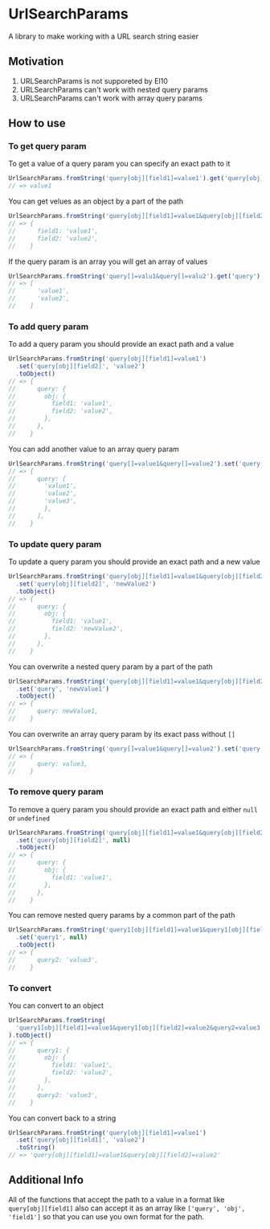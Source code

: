 # UrlSearchParams

A library to make working with a URL search string easier

## Motivation

1. URLSearchParams is not supporeted by EI10
1. URLSearchParams can't work with nested query params
1. URLSearchParams can't work with array query params

## How to use

### To get query param

To get a value of a query param you can specify an exact path to it

```javascript
UrlSearchParams.fromString('query[obj][field1]=value1').get('query[obj][field1]')
// => value1
```

You can get velues as an object by a part of the path

```javascript
UrlSearchParams.fromString('query[obj][field1]=value1&query[obj][field2]=value2').get('query[obj]')
// => {
//      field1: 'value1',
//      field2: 'value2',
//    }
```

If the query param is an array you will get an array of values

```javascript
UrlSearchParams.fromString('query[]=valu1&query[]=valu2').get('query')
// => [
//      'value1',
//      'value2',
//    ]
```

### To add query param

To add a query param you should provide an exact path and a value

```javascript
UrlSearchParams.fromString('query[obj][field1]=value1')
  .set('query[obj][field2]', 'value2')
  .toObject()
// => {
//      query: {
//        obj: {
//          field1: 'value1',
//          field2: 'value2',
//        },
//      },
//    }
```

You can add another value to an array query param

```javascript
UrlSearchParams.fromString('query[]=value1&query[]=value2').set('query[]', 'value3').toObject()
// => {
//      query: [
//        'value1',
//        'value2',
//        'value3',
//        },
//      ],
//    }
```

### To update query param

To update a query param you should provide an exact path and a new value

```javascript
UrlSearchParams.fromString('query[obj][field1]=value1&query[obj][field2]=value2')
  .set('query[obj][field2]', 'newValue2')
  .toObject()
// => {
//      query: {
//        obj: {
//          field1: 'value1',
//          field2: 'newValue2',
//        },
//      },
//    }
```

You can overwrite a nested query param by a part of the path

```javascript
UrlSearchParams.fromString('query[obj][field1]=value1&query[obj][field2]=value2')
  .set('query', 'newValue1')
  .toObject()
// => {
//      query: newValue1,
//    }
```

You can overwrite an array query param by its exact pass without `[]`

```javascript
UrlSearchParams.fromString('query[]=value1&query[]=value2').set('query', 'value3').toObject()
// => {
//      query: value3,
//    }
```

### To remove query param

To remove a query param you should provide an exact path and either `null` or `undefined`

```javascript
UrlSearchParams.fromString('query[obj][field1]=value1&query[obj][field2]=value2')
  .set('query[obj][field2]', null)
  .toObject()
// => {
//      query: {
//        obj: {
//          field1: 'value1',
//        },
//      },
//    }
```

You can remove nested query params by a common part of the path

```javascript
UrlSearchParams.fromString('query1[obj][field1]=value1&query1[obj][field2]=value2&query2=value3')
  .set('query1', null)
  .toObject()
// => {
//      query2: 'value3',
//    }
```

### To convert

You can convert to an object

```javascript
UrlSearchParams.fromString(
  'query1[obj][field1]=value1&query1[obj][field2]=value2&query2=value3',
).toObject()
// => {
//      query1: {
//        obj: {
//          field1: 'value1',
//          field2: 'value2',
//        },
//      },
//      query2: 'value3',
//    }
```

You can convert back to a string

```javascript
UrlSearchParams.fromString('query[obj][field1]=value1')
  .set('query[obj][field1]', 'value2')
  .toString()
// => 'query[obj][field1]=value1&query[obj][field2]=value2'
```

## Additional Info

All of the functions that accept the path to a value in a format like `query[obj][field1]` also can accept it as an array like `['query', 'obj', 'field1']` so that you can use you own format for the path.
